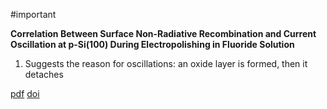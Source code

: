 #important

**Correlation Between Surface Non-Radiative Recombination and Current Oscillation at p-Si(100) During Electropolishing in Fluoride Solution**

1. Suggests the reason for oscillations: an oxide layer is formed, then it detaches

[pdf](Rappich1997.pdf)
[doi]([https://doi.org/10.1002/bbpc.19971010119](https://doi.org/10.1002/bbpc.19971010119))